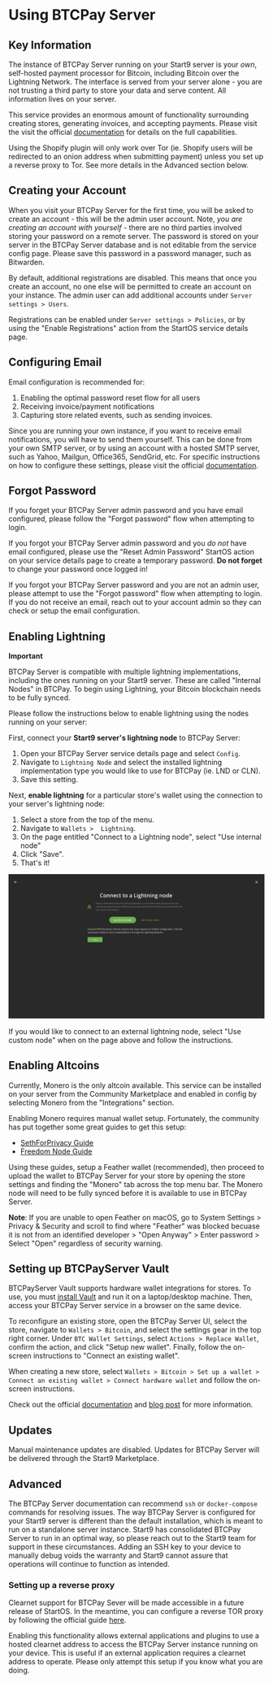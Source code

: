 # Using BTCPay Server

## Key Information

The instance of BTCPay Server running on your Start9 server is your *own*, self-hosted payment processor for Bitcoin, including Bitcoin over the Lightning Network. The interface is served from your server alone - you are not trusting a third party to store your data and serve content. All information lives on your server.

This service provides an enormous amount of functionality surrounding creating stores, generating invoices, and accepting payments. Please visit the visit the official [documentation](https://docs.btcpayserver.org/Guide/) for details on the full capabilities.

Using the Shopify plugin will only work over Tor (ie. Shopify users will be redirected to an onion address when submitting payment) unless you set up a reverse proxy to Tor. See more details in the Advanced section below. 

## Creating your Account

When you visit your BTCPay Server for the first time, you will be asked to create an account - this will be the admin user account. Note, *you are creating an account with yourself* - there are no third parties involved storing your password on a remote server. The password is stored on your server in the BTCPay Server database and is not editable from the service config page. Please save this password in a password manager, such as Bitwarden.

By default, additional registrations are disabled. This means that once you create an account, no one else will be permitted to create an account on your instance. The admin user can add additional accounts under `Server settings > Users`.

Registrations can be enabled under `Server settings > Policies`, or by using the "Enable Registrations" action from the StartOS service details page.

## Configuring Email

Email configuration is recommended for:

1. Enabling the optimal password reset flow for all users
1. Receiving invoice/payment notifications
1. Capturing store related events, such as sending invoices.

Since you are running your own instance, if you want to receive email notifications, you will have to send them yourself. This can be done from your own SMTP server, or by using an account with a hosted SMTP server, such as Yahoo, Mailgun, Office365, SendGrid, etc. For specific instructions on how to configure these settings, please visit the official [documentation](https://docs.btcpayserver.org/Notifications/#smtp-email-setup).

## Forgot Password

If you forget your BTCPay Server admin password and you have email configured, please follow the "Forgot password" flow when attempting to login.

If you forgot your BTCPay Server admin password and you *do not* have email configured, please use the "Reset Admin Password" StartOS action on your service details page to create a temporary password. **Do not forget** to change your password once logged in!

If you forgot your BTCPay Server password and you are not an admin user, please attempt to use the "Forgot password" flow when attempting to login. If you do not receive an email, reach out to your account admin so they can check or setup the email configuration.

## Enabling Lightning

**Important**

BTCPay Server is compatible with multiple lightning implementations, including the ones running on your Start9 server. These are called "Internal Nodes" in BTCPay. To begin using Lightning, your Bitcoin blockchain needs to be fully synced.

Please follow the instructions below to enable lightning using the nodes running on your server:

First, connect your **Start9 server's lightning node** to BTCPay Server:

1. Open your BTCPay Server service details page and select `Config`. 
1. Navigate to `Lightning Node` and select the installed lightning implementation type you would like to use for BTCPay (ie. LND or CLN).
1. Save this setting.

Next, **enable lightning** for a particular store's wallet using the connection to your server's lightning node:

1. Select a store from the top of the menu.
1. Navigate to `Wallets >  Lightning`. 
1. On the page entitled "Connect to a Lightning node", select "Use internal node"
1. Click "Save".
1. That's it!

<!-- MD_PACKER_INLINE BEGIN -->
![internal node connection](./assets/internal-node-connection.png)
<!-- MD_PACKER_INLINE END -->

If you would like to connect to an external lightning node, select "Use custom node" when on the page above and follow the instructions.

## Enabling Altcoins

Currently, Monero is the only altcoin available. This service can be installed on your server from the Community Marketplace and enabled in config by selecting Monero from the "Integrations" section. 

Enabling Monero requires manual wallet setup. Fortunately, the community has put together some great guides to get this setup:

- [SethForPrivacy Guide](https://sethforprivacy.com/guides/accepting-monero-via-btcpay-server/#setup-your-bitcoin-and-monero-wallets)
- [Freedom Node Guide](https://freedomnode.com/blog/howto-accept-monero-for-your-services-btcpayserver/#create-a-view-only-monero-wallet-with-feather)

Using these guides, setup a Feather wallet (recommended), then proceed to upload the wallet to BTCPay Server for your store by opening the store settings and finding the "Monero" tab across the top menu bar. The Monero node will need to be fully synced before it is available to use in BTCPay Server.

**Note**: If you are unable to open Feather on macOS, go to System Settings > Privacy & Security and scroll to find where "Feather" was blocked becuase it is not from an identified developer > "Open Anyway" > Enter password > Select "Open" regardless of security warning.

## Setting up BTCPayServer Vault

BTCPayServer Vault supports hardware wallet integrations for stores. To use, you must [install Vault](https://github.com/btcpayserver/BTCPayServer.Vault/releases) and run it on a laptop/desktop machine. Then, access your BTCPay Server service in a browser on the same device. 

To reconfigure an existing store, open the BTCPay Server UI, select the store, navigate to `Wallets > Bitcoin`, and select the settings gear in the top right corner. Under `BTC Wallet Settings`, select `Actions > Replace Wallet`, confirm the action, and click "Setup new wallet". Finally, follow the on-screen instructions to "Connect an existing wallet".

When creating a new store, select `Wallets > Bitcoin > Set up a wallet > Connect an existing wallet > Connect hardware wallet` and follow the on-screen instructions. 

Check out the official [documentation](https://docs.btcpayserver.org/Vault/) and [blog post](https://blog.btcpayserver.org/btcpay-vault/) for more information. 

## Updates

Manual maintenance updates are disabled. Updates for BTCPay Server will be delivered through the Start9 Marketplace.

## Advanced

The BTCPay Server documentation can recommend `ssh` or `docker-compose` commands for resolving issues. The way BTCPay Server is configured for your Start9 server is different than the default installation, which is meant to run on a standalone server instance. Start9 has consolidated BTCPay Server to run in an optimal way, so please reach out to the Start9 team for support in these circumstances. Adding an SSH key to your device to manually debug voids the warranty and Start9 cannot assure that operations will continue to function as intended. 

### Setting up a reverse proxy

Clearnet support for BTCPay Sever will be made accessible in a future release of StartOS. In the meantime, you can configure a reverse TOR proxy by following the official guide [here](https://docs.btcpayserver.org/Deployment/ReverseProxyToTor/#reverse-proxy-to-tor).

Enabling this functionality allows external applications and plugins to use a hosted clearnet address to access the BTCPay Server instance running on your device. This is useful if an external application requires a clearnet address to operate. Please only attempt this setup if you know what you are doing.